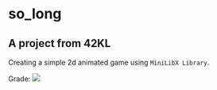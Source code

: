 # so_long
## A project from 42KL
Creating a simple 2d animated game using `MiniLibX Library`.

Grade: ![](https://badge42.vercel.app/api/v2/cl31j44h0007809mep6of7oak/project/2609986) 
